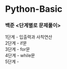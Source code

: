 # Python-Basic

### 백준 <단계별로 문제풀이>
1단계 - 입출력과 사칙연산<br>
2단계 - if문<br>
3단계 - for문<br>
4단계 - while문<br>
5단계 -
